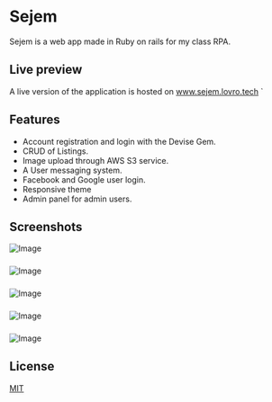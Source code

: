 # Sejem

Sejem is a web app made in Ruby on rails for my class RPA.

## Live preview
A live version of the application is hosted on www.sejem.lovro.tech
`
## Features
* Account registration and login with the Devise Gem.
* CRUD of Listings.
* Image upload through AWS S3 service.
* A User messaging system.
* Facebook and Google user login.
* Responsive theme
* Admin panel for admin users.


## Screenshots
![Image](https://camo.githubusercontent.com/4759e62393ecc8879a04914988abbfc4a05c535dc7cb51ec2774eac93cb26c40/68747470733a2f2f692e6779617a6f2e636f6d2f31343930353465663665363565386664383336643839633036663564346666632e706e67)
###
![Image](https://camo.githubusercontent.com/104d48f0de87ffe2b032d0bf4e41cee636c41c2a8a397e17db48861360b8d0d8/68747470733a2f2f692e6779617a6f2e636f6d2f61633433663362306566663930623935386132316161633033363463626566352e706e67)
###
![Image](https://camo.githubusercontent.com/57ff4119bce44e2e7f2f729eeb38154dbcdababdf5c6e8785524bab6fc619ee3/68747470733a2f2f692e6779617a6f2e636f6d2f30613264353565393063393334643164623834303336373263326261333030642e706e67)
###
![Image](https://camo.githubusercontent.com/57ff4119bce44e2e7f2f729eeb38154dbcdababdf5c6e8785524bab6fc619ee3/68747470733a2f2f692e6779617a6f2e636f6d2f30613264353565393063393334643164623834303336373263326261333030642e706e67)
###
![Image](https://camo.githubusercontent.com/66e31e2a85cbe6cfe506602c12617fa6814c73e9271a482fd435a2081e72f4ab/68747470733a2f2f692e6779617a6f2e636f6d2f36386535353662653535326162333735343563306236326465336665623161662e706e67)

## License
[MIT](https://choosealicense.com/licenses/mit/)
